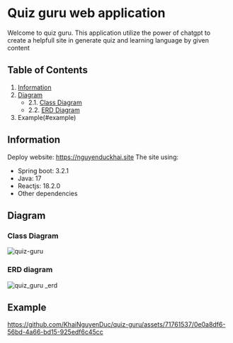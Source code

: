 # Quiz guru web application

Welcome to quiz guru. This application utilize the power of chatgpt to create a helpfull site in generate quiz and learning language by given content

## Table of Contents
1. [Information](#information)
2. [Diagram](#diagram)
   - 2.1. [Class Diagram](#class-diagram)
   - 2.2. [ERD Diagram](#erd-diagram)
3. Example(#example)
   
## Information

Deploy website: https://nguyenduckhai.site
The site using:

- Spring boot: 3.2.1
- Java: 17
- Reactjs: 18.2.0
- Other dependencies

## Diagram

### Class Diagram

![quiz-guru](https://github.com/KhaiNguyenDuc/quiz-guru/assets/71761537/4fd08c02-e25b-4917-bca3-b7c8c36d1cea)

### ERD diagram

![quiz_guru _erd](https://github.com/KhaiNguyenDuc/quiz-guru/assets/71761537/03996368-a48d-4ac4-b898-18e00677d3b5)

## Example

https://github.com/KhaiNguyenDuc/quiz-guru/assets/71761537/0e0a8df6-56bd-4a66-bd15-925edf6c45cc



